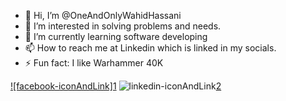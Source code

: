 - 👋 Hi, I’m @OneAndOnlyWahidHassani
- 👀 I’m interested in solving problems and needs.
- 🌱 I’m currently learning software developing
- 📫 How to reach me at Linkedin which is linked in my socials.
- ⚡ Fun fact: I like Warhammer 40K


[![facebook-iconAndLink]][1.1][1]
![linkedin-iconAndLink][2.1][2]

<!-- links to social media icons -->

[1.1]: https://github.com/user-attachments/assets/5657c86c-1f2e-4349-aae7-6cd9cde1450e
[2.1]: https://github.com/user-attachments/assets/4c244cda-fac5-4c36-817c-608b138bb4be



<!-- links to my social media accounts -->

[1]: https://www.facebook.com/Thecoolguywhern/
[2]: https://www.linkedin.com/in/wahid-hassani-wh

<!---
OneAndOnlyWahidHassani/OneAndOnlyWahidHassani is a ✨ special ✨ repository because its `README.md` (this file) appears on your GitHub profile.
You can click the Preview link to take a look at your changes.
--->


